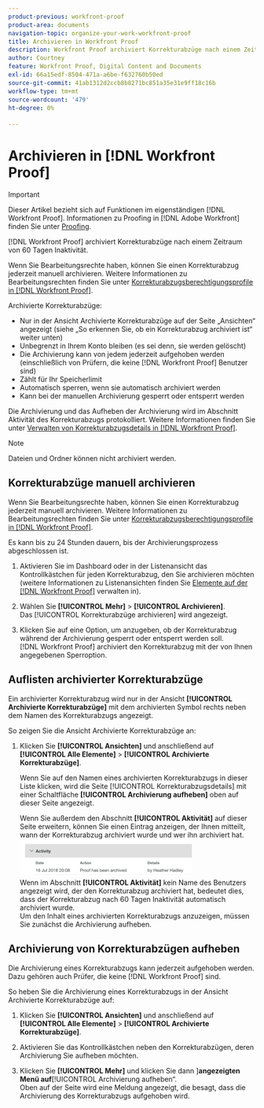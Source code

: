 ```yaml
---
product-previous: workfront-proof
product-area: documents
navigation-topic: organize-your-work-workfront-proof
title: Archivieren in Workfront Proof
description: Workfront Proof archiviert Korrekturabzüge nach einem Zeitraum von 60 Tagen Inaktivität.
author: Courtney
feature: Workfront Proof, Digital Content and Documents
exl-id: 66a15edf-8504-471a-a6be-f632760b50ed
source-git-commit: 41ab1312d2ccb8b8271bc851a35e31e9ff18c16b
workflow-type: tm+mt
source-wordcount: '479'
ht-degree: 0%

---
```


# Archivieren in [!DNL Workfront Proof]

>[!IMPORTANT]
>
>Dieser Artikel bezieht sich auf Funktionen im eigenständigen [!DNL Workfront Proof]. Informationen zu Proofing in [!DNL Adobe Workfront] finden Sie unter [Proofing](../../../review-and-approve-work/proofing/proofing.md).

[!DNL Workfront Proof] archiviert Korrekturabzüge nach einem Zeitraum von 60 Tagen Inaktivität.

Wenn Sie Bearbeitungsrechte haben, können Sie einen Korrekturabzug jederzeit manuell archivieren. Weitere Informationen zu Bearbeitungsrechten finden Sie unter [Korrekturabzugsberechtigungsprofile in [!DNL Workfront Proof]](../../../workfront-proof/wp-acct-admin/account-settings/proof-perm-profiles-in-wp.md).

Archivierte Korrekturabzüge:

* Nur in der Ansicht Archivierte Korrekturabzüge auf der Seite „Ansichten“ angezeigt (siehe „So erkennen Sie, ob ein Korrekturabzug archiviert ist“ weiter unten)
* Unbegrenzt in Ihrem Konto bleiben (es sei denn, sie werden gelöscht)
* Die Archivierung kann von jedem jederzeit aufgehoben werden (einschließlich von Prüfern, die keine [!DNL Workfront Proof] Benutzer sind)
* Zählt für Ihr Speicherlimit
* Automatisch sperren, wenn sie automatisch archiviert werden
* Kann bei der manuellen Archivierung gesperrt oder entsperrt werden

Die Archivierung und das Aufheben der Archivierung wird im Abschnitt Aktivität des Korrekturabzugs protokolliert. Weitere Informationen finden Sie unter [Verwalten von Korrekturabzugsdetails in [!DNL Workfront Proof]](../../../workfront-proof/wp-work-proofsfiles/manage-your-work/manage-proof-details.md).

>[!NOTE]
>
>Dateien und Ordner können nicht archiviert werden.

## Korrekturabzüge manuell archivieren

Wenn Sie Bearbeitungsrechte haben, können Sie einen Korrekturabzug jederzeit manuell archivieren. Weitere Informationen zu Bearbeitungsrechten finden Sie unter [Korrekturabzugsberechtigungsprofile in [!DNL Workfront Proof]](../../../workfront-proof/wp-acct-admin/account-settings/proof-perm-profiles-in-wp.md).

Es kann bis zu 24 Stunden dauern, bis der Archivierungsprozess abgeschlossen ist.

1. Aktivieren Sie im Dashboard oder in der Listenansicht das Kontrollkästchen für jeden Korrekturabzug, den Sie archivieren möchten (weitere Informationen zu Listenansichten finden Sie [Elemente auf der  [!DNL Workfront Proof]](../../../workfront-proof/wp-work-proofsfiles/manage-your-work/manage-items-on-views-page.md) verwalten in).

1. Wählen Sie **[!UICONTROL Mehr]** > **[!UICONTROL Archivieren]**.\
   Das [!UICONTROL Korrekturabzüge archivieren] wird angezeigt.

1. Klicken Sie auf eine Option, um anzugeben, ob der Korrekturabzug während der Archivierung gesperrt oder entsperrt werden soll.\
   [!DNL Workfront Proof] archiviert den Korrekturabzug mit der von Ihnen angegebenen Sperroption.

## Auflisten archivierter Korrekturabzüge

Ein archivierter Korrekturabzug wird nur in der Ansicht **[!UICONTROL Archivierte Korrekturabzüge]** mit dem archivierten Symbol rechts neben dem Namen des Korrekturabzugs angezeigt.

So zeigen Sie die Ansicht Archivierte Korrekturabzüge an:

1. Klicken Sie **[!UICONTROL Ansichten]** und anschließend auf **[!UICONTROL Alle Elemente]** > **[!UICONTROL Archivierte Korrekturabzüge]**.

   Wenn Sie auf den Namen eines archivierten Korrekturabzugs in dieser Liste klicken, wird die Seite [!UICONTROL Korrekturabzugsdetails] mit einer Schaltfläche **[!UICONTROL Archivierung aufheben]** oben auf dieser Seite angezeigt.

   Wenn Sie außerdem den Abschnitt **[!UICONTROL Aktivität]** auf dieser Seite erweitern, können Sie einen Eintrag anzeigen, der Ihnen mitteilt, wann der Korrekturabzug archiviert wurde und wer ihn archiviert hat.\
   ![archived_proof_activity_extended.png](assets/archived-proof-activity-expanded-350x77.png)\
   Wenn im Abschnitt **[!UICONTROL Aktivität]** kein Name des Benutzers angezeigt wird, der den Korrekturabzug archiviert hat, bedeutet dies, dass der Korrekturabzug nach 60 Tagen Inaktivität automatisch archiviert wurde.\
   Um den Inhalt eines archivierten Korrekturabzugs anzuzeigen, müssen Sie zunächst die Archivierung aufheben.

## Archivierung von Korrekturabzügen aufheben

Die Archivierung eines Korrekturabzugs kann jederzeit aufgehoben werden. Dazu gehören auch Prüfer, die keine [!DNL Workfront Proof] sind.

So heben Sie die Archivierung eines Korrekturabzugs in der Ansicht Archivierte Korrekturabzüge auf:

1. Klicken Sie **[!UICONTROL Ansichten]** und anschließend auf **[!UICONTROL Alle Elemente]** > **[!UICONTROL Archivierte Korrekturabzüge]**.

1. Aktivieren Sie das Kontrollkästchen neben den Korrekturabzügen, deren Archivierung Sie aufheben möchten.
1. Klicken Sie **[!UICONTROL Mehr]** und klicken Sie dann ]**angezeigten Menü auf**[!UICONTROL  Archivierung aufheben“.\
   Oben auf der Seite wird eine Meldung angezeigt, die besagt, dass die Archivierung des Korrekturabzugs aufgehoben wird.
